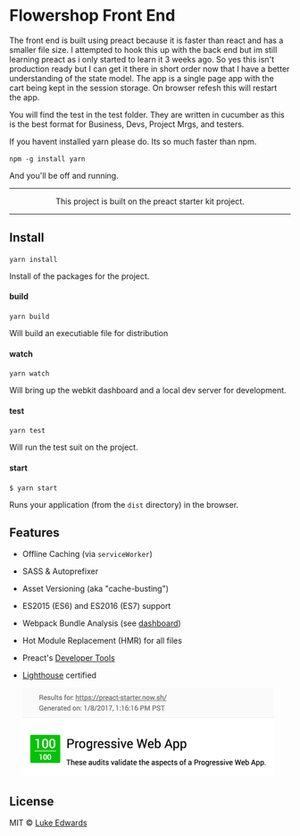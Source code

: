 # Flowershop Front End

The front end is built using preact because it is faster than react and has a smaller file size. I attempted to hook this up with the back end but im still learning preact as i only started to learn it 3 weeks ago. So yes this isn't production ready but I can get it there in short order now that I have a better understanding of the state model. The app is a single page app with the cart being kept in the session storage. On browser refesh this will restart the app.

You will find the test in the test folder. They are written in cucumber as this is the best format for Business, Devs, Project Mrgs, and testers. 

If you havent installed yarn please do. Its so much faster than npm.

```
npm -g install yarn
```

And you'll be off and running.

---

<p align="center">This project is built on the preact starter kit project.</p>

---

## Install

```
yarn install
```
Install of the packages for the project.

#### build
```
yarn build
```
Will build an executiable file for distribution

#### watch
```
yarn watch
```
Will bring up the webkit dashboard and a local dev server for development.

#### test
```
yarn test
```
Will run the test suit on the project.

#### start

```
$ yarn start
```

Runs your application (from the `dist` directory) in the browser.


## Features

* Offline Caching (via `serviceWorker`)
* SASS & Autoprefixer
* Asset Versioning (aka "cache-busting")
* ES2015 (ES6) and ES2016 (ES7) support
* Webpack Bundle Analysis (see [dashboard](#dashboard))
* Hot Module Replacement (HMR) for all files
* Preact's [Developer Tools](#preact-developer-tools)
* [Lighthouse](https://github.com/GoogleChrome/lighthouse) certified

  ![lightouse](src/static/img/lighthouse.jpg)


## License

MIT © [Luke Edwards](https://lukeed.com)
